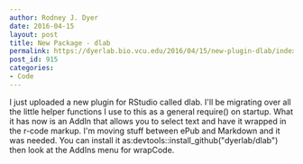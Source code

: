 ```yaml
---
author: Rodney J. Dyer
date: 2016-04-15
layout: post
title: New Package - dlab
permalink: https://dyerlab.bio.vcu.edu/2016/04/15/new-plugin-dlab/index.html
post_id: 915
categories: 
- Code
---
```

I just uploaded a new plugin for RStudio called dlab.  I'll be migrating over all the little helper functions I use to this as a general require() on startup.  What it has now is an AddIn that allows you to select text and have it wrapped in the r-code markup.  I'm moving stuff between ePub and Markdown and it was needed.
You can install it as:devtools::install_github("dyerlab/dlab")
then look at the AddIns menu for wrapCode.
